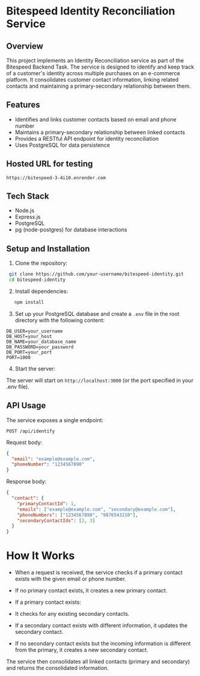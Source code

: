 # Bitespeed Identity Reconciliation Service

## Overview

This project implements an Identity Reconciliation service as part of the Bitespeed Backend Task. The service is designed to identify and keep track of a customer's identity across multiple purchases on an e-commerce platform. It consolidates customer contact information, linking related contacts and maintaining a primary-secondary relationship between them.

## Features

- Identifies and links customer contacts based on email and phone number
- Maintains a primary-secondary relationship between linked contacts
- Provides a RESTful API endpoint for identity reconciliation
- Uses PostgreSQL for data persistence

## Hosted URL for testing

```
https://bitespeed-3-4i10.onrender.com
```

## Tech Stack

- Node.js
- Express.js
- PostgreSQL
- pg (node-postgres) for database interactions

## Setup and Installation

1. Clone the repository:

```bash
 git clone https://github.com/your-username/bitespeed-identity.git
 cd bitespeed-identity
```

2. Install dependencies:

```bash
   npm install
```

3. Set up your PostgreSQL database and create a `.env` file in the root directory with the following content:

```
DB_USER=your_username
DB_HOST=your_host
DB_NAME=your_database_name
DB_PASSWORD=your_password
DB_PORT=your_port
PORT=1000
```

4. Start the server:

The server will start on `http://localhost:3000` (or the port specified in your .env file).

## API Usage

The service exposes a single endpoint:

```
POST /api/identify
```

Request body:

```json
{
  "email": "example@example.com",
  "phoneNumber": "1234567890"
}
```

Response body:

```json
{
  "contact": {
    "primaryContactId": 1,
    "emails": ["example@example.com", "secondary@example.com"],
    "phoneNumbers": ["1234567890", "9876543210"],
    "secondaryContactIds": [2, 3]
  }
}
```

# How It Works

- When a request is received, the service checks if a primary contact exists with the given email or phone number.
- If no primary contact exists, it creates a new primary contact.
- If a primary contact exists:

- It checks for any existing secondary contacts.
- If a secondary contact exists with different information, it updates the secondary contact.
- If no secondary contact exists but the incoming information is different from the primary, it creates a new secondary contact.

The service then consolidates all linked contacts (primary and secondary) and returns the consolidated information.
